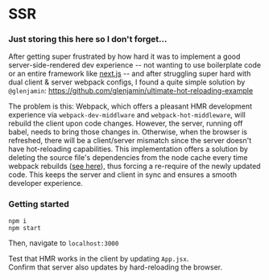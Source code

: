 # SSR

### Just storing this here so I don't forget...


After getting super frustrated by how hard it was to implement a good server-side-rendered dev experience -- not wanting to use boilerplate code or an entire framework like <a href="https://nextjs.org/">next.js</a> -- and after struggling super hard with dual client & server webpack configs, I found a quite simple solution by `@glenjamin`:
https://github.com/glenjamin/ultimate-hot-reloading-example

The problem is this: 
Webpack, which offers a pleasant HMR development experience via `webpack-dev-middlware` and `webpack-hot-middleware`, will rebuild the client upon code changes. However, the server, running off babel, needs to bring those changes in. Otherwise, when the browser is refreshed, there will be a client/server mismatch since the server doesn't have hot-reloading capabilities. This implementation offers a solution by deleting the source file's dependencies from the node cache every time webpack rebuilds (<a href="https://github.com/rzeng95/SSR/blob/master/webpack/webpack-dev-middleware.js#L29">see here</a>), thus forcing a re-require of the newly updated code. This keeps the server and client in sync and ensures a smooth developer experience.

### Getting started
```
npm i
npm start
```
Then, navigate to `localhost:3000`

Test that HMR works in the client by updating `App.jsx`.  
Confirm that server also updates by hard-reloading the browser.
